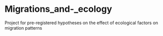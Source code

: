 # Migrations_and-_ecology
Project for pre-registered hypotheses on the effect of ecological factors on migration patterns
